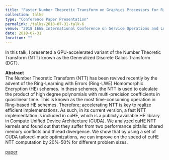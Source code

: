 ```yaml
---
title: "Faster Number Theoretic Transform on Graphics Processors for Ring Learning with Errors Based Cryptography"
collection: talks
type: "Conference Paper Presentation"
permalink: /talks/2018-07-31-talk-6
venue: "2018 IEEE International Conference on Service Operations and Logistics, and Informatics (SOLI)"
date: 2018-07-31
location: ""
---
```


In this talk, I presented a GPU-accelerated variant of the Number Theoretic Transform (NTT) known as the Generalized Discrete Galois Transform (DGT).  

**Abstract**  
The Number Theoretic Transform (NTT) has been revived recently by the advent of the Ring-Learning with Errors (Ring-LWE) Homomorphic Encryption (HE) schemes. In these schemes, the NTT is used to calculate the product of high degree polynomials with multi-precision coefficients in quasilinear time. This is known as the most time-consuming operation in Ring-based HE schemes. Therefore; accelerating NTT is key to realize efficient implementations. As such, in its current version, a fast NTT implementation is included in cuHE, which is a publicly available HE library in Compute Unified Device Architecture (CUDA). We analyzed cuHE NTT kernels and found out that they suffer from two performance pitfalls: shared memory conflicts and thread divergence. We show that by using a set of CUDA tailored-made optimizations, we can improve on the speed of cuHE NTT computation by 20%-50% for different problem sizes.

[paper](https://ieeexplore.ieee.org/document/8476725)
